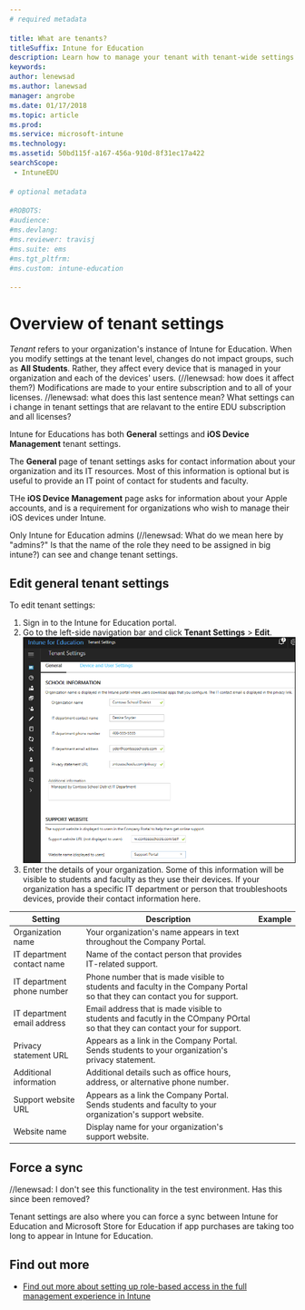 ```yaml
---
# required metadata

title: What are tenants?
titleSuffix: Intune for Education
description: Learn how to manage your tenant with tenant-wide settings.
keywords:
author: lenewsad
ms.author: lanewsad
manager: angrobe
ms.date: 01/17/2018
ms.topic: article
ms.prod:
ms.service: microsoft-intune
ms.technology:
ms.assetid: 50bd115f-a167-456a-910d-8f31ec17a422
searchScope:
 - IntuneEDU

# optional metadata

#ROBOTS:
#audience:
#ms.devlang:
#ms.reviewer: travisj
#ms.suite: ems
#ms.tgt_pltfrm:
#ms.custom: intune-education

---
```


# Overview of tenant settings

*Tenant* refers to your organization's instance of Intune for Education. When you modify settings at the tenant level, changes do not impact groups, such as **All Students**. Rather, they affect every device that is managed in your organization and each of the devices' users.  (//lenewsad: how does it affect them?) Modifications are made to your entire subscription and to all of your licenses. //lenewsad: what does this last sentence mean? What settings can i change in tenant settings that are relavant to the entire EDU subscription and all licenses?

Intune for Educations has both **General** settings and **iOS Device Management** tenant settings. 

The **General** page of tenant settings asks for contact information about your organization and its IT resources. Most of this information is optional but is useful to provide an IT point of contact for students and faculty.

THe **iOS Device Management** page asks for information about your Apple accounts, and is a requirement for organizations who wish to manage their iOS devices under Intune.

Only Intune for Education admins (//lenewsad: What do we mean here by "admins?" Is that the name of the role they need to be assigned in big intune?) can see and change tenant settings.

## Edit general tenant settings
To edit tenant settings:
1. Sign in to the Intune for Education portal. 
2. Go to the left-side navigation bar and click **Tenant Settings** > **Edit**.![Screenshot of the "Tenant Settings" option in Intune for Education console showing school, support website, and other information. ](./media/tenant-001-settings-screen.png)
3. Enter the details of your organization. Some of this information will be visible to students and faculty as they use their devices. If your organization has a specific IT department or person that troubleshoots devices, provide their contact information here.

|Setting |Description  |Example  |
|---------|---------|---------|
|Organization name     |  Your organization's name appears in text throughout the Company Portal.       |         |
|IT department contact name    | Name of the contact person that provides IT-related support.        |         |
|IT department phone number   | Phone number that is made visible to students and faculty in the Company Portal so that they can contact you for support.        |         |
|IT department email address     | Email address that is made visible to students and facutly in the COmpany POrtal so that they can contact your for support.        |         |
|Privacy statement URL    |  Appears as a link in the Company Portal. Sends students to your organization's privacy statement.       |         |
|Additional information     | Additional details such as office hours, address, or alternative phone number.        |         |
|Support website URL    | Appears as a link the Company Portal. Sends students and faculty to your organization's support website.        |         |
|Website name    | Display name for your organization's support website.        |         |

## Force a sync
//lenewsad: I don't see this functionality in the test environment. Has this since been removed?

Tenant settings are also where you can force a sync between Intune for Education and Microsoft Store for Education if app purchases are taking too long to appear in Intune for Education.

## Find out more

- [Find out more about setting up role-based access in the full management experience in Intune](https://docs.microsoft.com/intune-azure/access-control/role-based-access-control)
